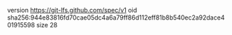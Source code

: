 version https://git-lfs.github.com/spec/v1
oid sha256:944e83816fd70cae05dc4a6a79ff86d112eff81b8b540ec2a92dace401915598
size 28
